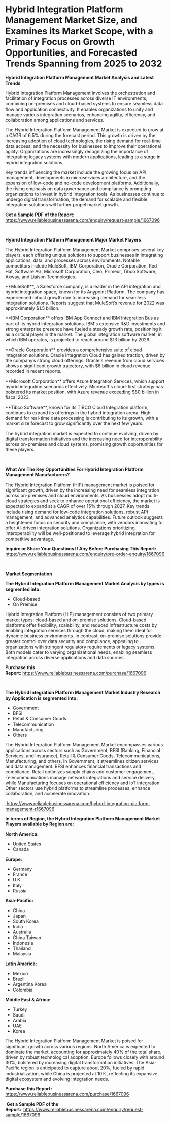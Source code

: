 <p><h1>Hybrid Integration Platform Management Market Size, and Examines its Market Scope, with a Primary Focus on Growth Opportunities, and Forecasted Trends Spanning from 2025 to 2032</h1></p><p><strong>Hybrid Integration Platform Management Market Analysis and Latest Trends</strong></p>
<p><p>Hybrid Integration Platform Management involves the orchestration and facilitation of integration processes across diverse IT environments, combining on-premises and cloud-based systems to ensure seamless data flow and application connectivity. It enables organizations to unify and manage various integration scenarios, enhancing agility, efficiency, and collaboration among applications and services.</p><p>The Hybrid Integration Platform Management Market is expected to grow at a CAGR of 6.5% during the forecast period. This growth is driven by the increasing adoption of cloud technologies, the rising demand for real-time data access, and the necessity for businesses to improve their operational agility. Organizations are increasingly recognizing the importance of integrating legacy systems with modern applications, leading to a surge in hybrid integration solutions.</p><p>Key trends influencing the market include the growing focus on API management, developments in microservices architecture, and the expansion of low-code and no-code development platforms. Additionally, the rising emphasis on data governance and compliance is prompting organizations to invest in hybrid integration tools. As businesses continue to undergo digital transformation, the demand for scalable and flexible integration solutions will further propel market growth.</p></p>
<p><strong>Get a Sample PDF of the Report:&nbsp;</strong> <a href="https://www.reliablebusinessarena.com/enquiry/request-sample/1667096?utm_campaign=2636&utm_medium=2&utm_source=Github&utm_content=ia&utm_term=18042025&utm_id=hybrid-integration-platform-management">https://www.reliablebusinessarena.com/enquiry/request-sample/1667096</a></p>
<p>&nbsp;</p>
<p><strong>Hybrid Integration Platform Management Major Market Players</strong></p>
<p><p>The Hybrid Integration Platform Management Market comprises several key players, each offering unique solutions to support businesses in integrating applications, data, and processes across environments. Notable competitors include MuleSoft, IBM Corporation, Oracle Corporation, Red Hat, Software AG, Microsoft Corporation, Cleo, Primeur, Tibco Software, Axway, and Liaison Technologies.</p><p>**MuleSoft**, a Salesforce company, is a leader in the API integration and hybrid integration space, known for its Anypoint Platform. The company has experienced robust growth due to increasing demand for seamless integration solutions. Reports suggest that MuleSoft’s revenue for 2022 was approximately $1.5 billion.</p><p>**IBM Corporation** offers IBM App Connect and IBM Integration Bus as part of its hybrid integration solutions. IBM's extensive R&D investments and strong enterprise presence have fueled a steady growth rate, positioning it as a critical player in the market. The global integration software market, in which IBM operates, is projected to reach around $13 billion by 2026.</p><p>**Oracle Corporation** provides a comprehensive suite of cloud integration solutions. Oracle Integration Cloud has gained traction, driven by the company’s strong cloud offerings. Oracle's revenue from cloud services shows a significant growth trajectory, with $8 billion in cloud revenue recorded in recent reports.</p><p>**Microsoft Corporation** offers Azure Integration Services, which support hybrid integration scenarios effectively. Microsoft's cloud-first strategy has bolstered its market position, with Azure revenue exceeding $80 billion in fiscal 2023.</p><p>**Tibco Software**, known for its TIBCO Cloud Integration platform, continues to expand its offerings in the hybrid integration arena. High demand for real-time data processing is contributing to its growth, with a market size forecast to grow significantly over the next few years.</p><p>The hybrid integration market is expected to continue evolving, driven by digital transformation initiatives and the increasing need for interoperability across on-premises and cloud systems, promising growth opportunities for these players.</p></p>
<p>&nbsp;</p>
<p><strong>What Are The Key Opportunities For Hybrid Integration Platform Management Manufacturers?</strong></p>
<p><p>The Hybrid Integration Platform (HIP) management market is poised for significant growth, driven by the increasing need for seamless integration across on-premises and cloud environments. As businesses adopt multi-cloud strategies and seek to enhance operational efficiency, the market is expected to expand at a CAGR of over 15% through 2027. Key trends include rising demand for low-code integration solutions, robust API management, and advanced analytics capabilities. Future outlook suggests a heightened focus on security and compliance, with vendors innovating to offer AI-driven integration solutions. Organizations prioritizing interoperability will be well-positioned to leverage hybrid integration for competitive advantage.</p></p>
<p><strong>Inquire or Share Your Questions If Any Before Purchasing This Report:</strong> <a href="https://www.reliablebusinessarena.com/enquiry/pre-order-enquiry/1667096?utm_campaign=2636&utm_medium=2&utm_source=Github&utm_content=ia&utm_term=18042025&utm_id=hybrid-integration-platform-management">https://www.reliablebusinessarena.com/enquiry/pre-order-enquiry/1667096</a></p>
<p>&nbsp;</p>
<p><strong>Market Segmentation</strong></p>
<p><strong>The Hybrid Integration Platform Management Market Analysis by types is segmented into:</strong></p>
<p><ul><li>Cloud-based</li><li>On Premise</li></ul></p>
<p><p>Hybrid Integration Platform (HIP) management consists of two primary market types: cloud-based and on-premise solutions. Cloud-based platforms offer flexibility, scalability, and reduced infrastructure costs by enabling integration services through the cloud, making them ideal for dynamic business environments. In contrast, on-premise solutions provide greater control over data security and compliance, appealing to organizations with stringent regulatory requirements or legacy systems. Both models cater to varying organizational needs, enabling seamless integration across diverse applications and data sources.</p></p>
<p><strong>Purchase this Report:&nbsp;</strong><a href="https://www.reliablebusinessarena.com/purchase/1667096?utm_campaign=2636&utm_medium=2&utm_source=Github&utm_content=ia&utm_term=18042025&utm_id=hybrid-integration-platform-management">https://www.reliablebusinessarena.com/purchase/1667096</a></p>
<p>&nbsp;</p>
<p><strong>The Hybrid Integration Platform Management Market Industry Research by Application is segmented into:</strong></p>
<p><ul><li>Government</li><li>BFSI</li><li>Retail & Consumer Goods</li><li>Telecommunication</li><li>Manufacturing</li><li>Others</li></ul></p>
<p><p>The Hybrid Integration Platform Management Market encompasses various applications across sectors such as Government, BFSI (Banking, Financial Services, and Insurance), Retail & Consumer Goods, Telecommunications, Manufacturing, and others. In Government, it streamlines citizen services and data management. BFSI enhances financial transactions and compliance. Retail optimizes supply chains and customer engagement. Telecommunications manage network integrations and service delivery, while Manufacturing focuses on operational efficiency and IoT integration. Other sectors use hybrid platforms to streamline processes, enhance collaboration, and accelerate innovation.</p></p>
<p><a href="https://www.reliablebusinessarena.com/hybrid-integration-platform-management-r1667096?utm_campaign=2636&utm_medium=2&utm_source=Github&utm_content=ia&utm_term=18042025&utm_id=hybrid-integration-platform-management">&nbsp;https://www.reliablebusinessarena.com/hybrid-integration-platform-management-r1667096</a></p>
<p><strong>In terms of Region, the Hybrid Integration Platform Management Market Players available by Region are:</strong></p>
<p>
    <p> <strong> North America: </strong>
        <ul>
            <li>United States</li>
            <li>Canada</li>
        </ul>
        </p> 
    <p> <strong> Europe: </strong>
        <ul>
            <li>Germany</li>
            <li>France</li>
            <li>U.K.</li>
            <li>Italy</li>
            <li>Russia</li>
        </ul>
        </p> 
    <p> <strong> Asia-Pacific: </strong>
        <ul>
            <li>China</li>
            <li>Japan</li>
            <li>South Korea</li>
            <li>India</li>
            <li>Australia</li>
            <li>China Taiwan</li>
            <li>Indonesia</li>
            <li>Thailand</li>
            <li>Malaysia</li>
        </ul>
        </p> 
    <p> <strong> Latin America: </strong>
        <ul>
            <li>Mexico</li>
            <li>Brazil</li>
            <li>Argentina Korea</li>
            <li>Colombia</li>
        </ul>
        </p> 
    <p> <strong> Middle East & Africa: </strong>
        <ul>
            <li>Turkey</li>
            <li>Saudi</li>
            <li>Arabia</li>
            <li>UAE</li>
            <li>Korea</li>
        </ul>
    </p>
    </p>
<p><p>The Hybrid Integration Platform Management Market is poised for significant growth across various regions. North America is expected to dominate the market, accounting for approximately 40% of the total share, driven by robust technological adoption. Europe follows closely with around 30%, bolstered by increasing digital transformation initiatives. The Asia-Pacific region is anticipated to capture about 20%, fueled by rapid industrialization, while China is projected at 10%, reflecting its expansive digital ecosystem and evolving integration needs.</p></p>
<p><strong>Purchase this Report: </strong><a href="https://www.reliablebusinessarena.com/purchase/1667096?utm_campaign=2636&utm_medium=2&utm_source=Github&utm_content=ia&utm_term=18042025&utm_id=hybrid-integration-platform-management">https://www.reliablebusinessarena.com/purchase/1667096</a></p>
<p>&nbsp;<strong>Get a Sample PDF of the Report:&nbsp;&nbsp;</strong><a href="https://www.reliablebusinessarena.com/enquiry/request-sample/1667096?utm_campaign=2636&utm_medium=2&utm_source=Github&utm_content=ia&utm_term=18042025&utm_id=hybrid-integration-platform-management">https://www.reliablebusinessarena.com/enquiry/request-sample/1667096</a></p>
<p><strong></strong></p>
<p><p></p><p></p><p></p></p>